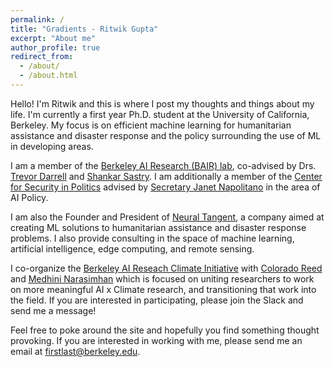 ```yaml
---
permalink: /
title: "Gradients - Ritwik Gupta"
excerpt: "About me"
author_profile: true
redirect_from: 
  - /about/
  - /about.html
---
```


Hello! I'm Ritwik and this is where I post my thoughts and things about my life. I'm currently a first year Ph.D. student at the University of California, Berkeley. My focus is on efficient machine learning for humanitarian assistance and disaster response and the policy surrounding the use of ML in developing areas.

I am a member of the [Berkeley AI Research (BAIR) lab](https://bair.berkeley.edu/), co-advised by Drs. [Trevor Darrell](https://people.eecs.berkeley.edu/~trevor/) and [Shankar Sastry](https://www2.eecs.berkeley.edu/Faculty/Homepages/sastry.html). I am additionally a member of the [Center for Security in Politics](https://csp.berkeley.edu/) advised by [Secretary Janet Napolitano](https://gspp.berkeley.edu/faculty-and-impact/faculty/janet-napolitano) in the area of AI Policy.

I am also the Founder and President of [Neural Tangent](https://neuraltangent.com/), a company aimed at creating ML solutions to humanitarian assistance and disaster response problems. I also provide consulting in the space of machine learning, artificial intelligence, edge computing, and remote sensing.

I co-organize the [Berkeley AI Reseach Climate Initiative](https://ai-climate.berkeley.edu/) with [Colorado Reed](http://people.eecs.berkeley.edu/~cjrd/) and [Medhini Narasimhan](https://medhini.github.io/) which is focused on uniting researchers to work on more meaningful AI x Climate research, and transitioning that work into the field. If you are interested in participating, please join the Slack and send me a message!

Feel free to poke around the site and hopefully you find something thought provoking. If you are interested in working with me, please send me an email at firstlast@berkeley.edu.
